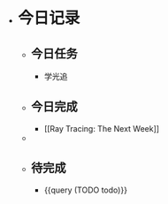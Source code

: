 - # 今日记录
	- ## 今日任务
		- 学光追
	- ##  今日完成
		- [[Ray Tracing: The Next Week]]
	-
	- ## 待完成
		- {{query (TODO todo)}}